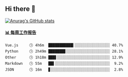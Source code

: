## Hi there 👋

[![Anurag's GitHub stats](https://github-readme-stats-orilights.vercel.app/api?username=orilights)](https://github.com/anuraghazra/github-readme-stats)

<!--
**OriLight152/OriLight152** is a ✨ _special_ ✨ repository because its `README.md` (this file) appears on your GitHub profile.

Here are some ideas to get you started:

- 🔭 I’m currently working on ...
- 🌱 I’m currently learning ...
- 👯 I’m looking to collaborate on ...
- 🤔 I’m looking for help with ...
- 💬 Ask me about ...
- 📫 How to reach me: ...
- 😄 Pronouns: ...
- ⚡ Fun fact: ...
-->

<!-- waka-box start -->
#### <a href="https://gist.github.com/92c8d5b388768c10efcba86e82b7c4fb" target="_blank">📊 每周工作报告</a>
```text
Vue.js     🕓 4h6m  ███████████▍░░░░░░░░░░░░░░░░ 40.7%
Python     🕓 2h49m ███████▊░░░░░░░░░░░░░░░░░░░░ 28.1%
Other      🕓 1h18m ███▌░░░░░░░░░░░░░░░░░░░░░░░░ 12.9%
Markdown   🕓 55m   ██▌░░░░░░░░░░░░░░░░░░░░░░░░░  9.2%
JSON       🕓 16m   ▊░░░░░░░░░░░░░░░░░░░░░░░░░░░  2.8%
```
<!-- Powered by https://github.com/journey-ad/waka-box-go . -->
<!-- waka-box end -->
